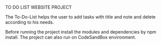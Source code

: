 TO DO LIST WEBSITE PROJECT


The To-Do-List helps the user to add tasks with title and note and delete according to his needs. 

Before running the project install the modules and dependencies by npm install.
The project can also run on CodeSandBox environment.
